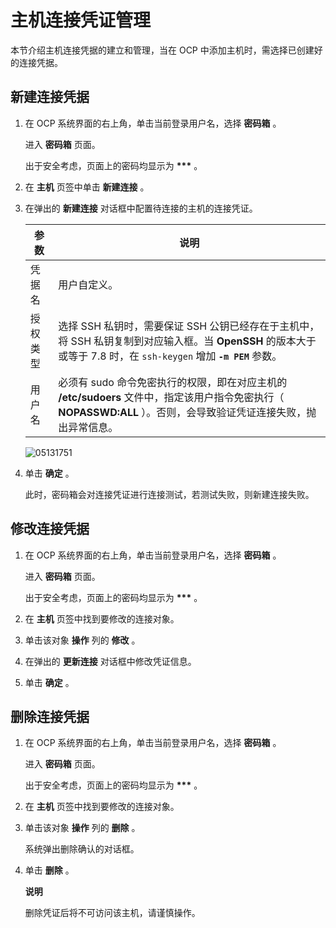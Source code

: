 主机连接凭证管理
=============================

本节介绍主机连接凭据的建立和管理，当在 OCP 中添加主机时，需选择已创建好的连接凭据。

**新建连接凭据**
-------------------------------

1. 在 OCP 系统界面的右上角，单击当前登录用户名，选择 **密码箱** 。

   进入 **密码箱** 页面。

   出于安全考虑，页面上的密码均显示为 **\*\*\*** 。


2. 在 **主机** 页签中单击 **新建连接** 。



3. 在弹出的 **新建连接** 对话框中配置待连接的主机的连接凭证。



   |  参数  |                                                       说明                                                        |
   |------|-----------------------------------------------------------------------------------------------------------------|
   | 凭据名  | 用户自定义。                                                                                                          |
   | 授权类型 | 选择 SSH 私钥时，需要保证 SSH 公钥已经存在于主机中，将 SSH 私钥复制到对应输入框。当 **OpenSSH** 的版本大于或等于 7.8 时，在 `ssh-keygen` 增加 **`-m PEM`** 参数。 |
   | 用户名  | 必须有 sudo 命令免密执行的权限，即在对应主机的 **/etc/sudoers** 文件中，指定该用户指令免密执行（ **NOPASSWD:ALL** ）。否则，会导致验证凭证连接失败，抛出异常信息。          |



   ![05131751](https://help-static-aliyun-doc.aliyuncs.com/assets/img/zh-CN/6613190261/p273495.png)


4. 单击 **确定** 。

   此时，密码箱会对连接凭证进行连接测试，若测试失败，则新建连接失败。





修改连接凭据
---------------------------

1. 在 OCP 系统界面的右上角，单击当前登录用户名，选择 **密码箱** 。

   进入 **密码箱** 页面。

   出于安全考虑，页面上的密码均显示为 **\*\*\*** 。


2. 在 **主机** 页签中找到要修改的连接对象。



3. 单击该对象 **操作** 列的 **修改** 。



4. 在弹出的 **更新连接** 对话框中修改凭证信息。



5. 单击 **确定** 。






删除连接凭据
---------------------------

1. 在 OCP 系统界面的右上角，单击当前登录用户名，选择 **密码箱** 。

   进入 **密码箱** 页面。

   出于安全考虑，页面上的密码均显示为 **\*\*\*** 。


2. 在 **主机** 页签中找到要修改的连接对象。



3. 单击该对象 **操作** 列的 **删除** 。

   系统弹出删除确认的对话框。


4. 单击 **删除** 。

   **说明**



   删除凭证后将不可访问该主机，请谨慎操作。
